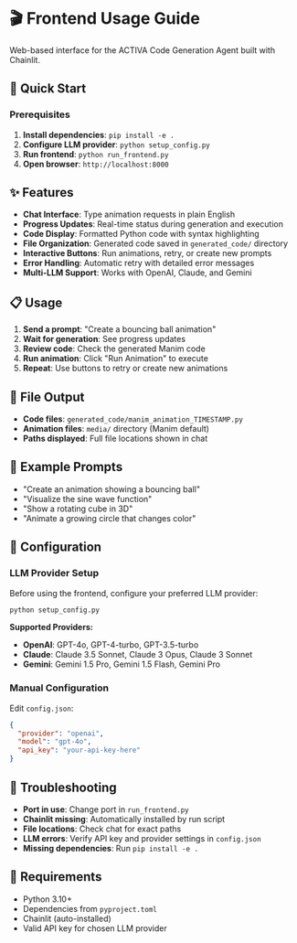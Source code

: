 # 🎬 Frontend Usage Guide

Web-based interface for the ACTIVA Code Generation Agent built with Chainlit.

## 🚀 Quick Start

### Prerequisites
1. **Install dependencies**: `pip install -e .`
2. **Configure LLM provider**: `python setup_config.py`
3. **Run frontend**: `python run_frontend.py`
4. **Open browser**: `http://localhost:8000`

## ✨ Features

- **Chat Interface**: Type animation requests in plain English
- **Progress Updates**: Real-time status during generation and execution
- **Code Display**: Formatted Python code with syntax highlighting
- **File Organization**: Generated code saved in `generated_code/` directory
- **Interactive Buttons**: Run animations, retry, or create new prompts
- **Error Handling**: Automatic retry with detailed error messages
- **Multi-LLM Support**: Works with OpenAI, Claude, and Gemini

## 📋 Usage

1. **Send a prompt**: "Create a bouncing ball animation"
2. **Wait for generation**: See progress updates
3. **Review code**: Check the generated Manim code
4. **Run animation**: Click "Run Animation" to execute
5. **Repeat**: Use buttons to retry or create new animations

## 📁 File Output

- **Code files**: `generated_code/manim_animation_TIMESTAMP.py`
- **Animation files**: `media/` directory (Manim default)
- **Paths displayed**: Full file locations shown in chat

## 🎯 Example Prompts

- "Create an animation showing a bouncing ball"
- "Visualize the sine wave function"
- "Show a rotating cube in 3D"
- "Animate a growing circle that changes color"

## 🔧 Configuration

### LLM Provider Setup
Before using the frontend, configure your preferred LLM provider:

```bash
python setup_config.py
```

**Supported Providers:**
- **OpenAI**: GPT-4o, GPT-4-turbo, GPT-3.5-turbo
- **Claude**: Claude 3.5 Sonnet, Claude 3 Opus, Claude 3 Sonnet
- **Gemini**: Gemini 1.5 Pro, Gemini 1.5 Flash, Gemini Pro

### Manual Configuration
Edit `config.json`:
```json
{
  "provider": "openai",
  "model": "gpt-4o",
  "api_key": "your-api-key-here"
}
```

## 🔧 Troubleshooting

- **Port in use**: Change port in `run_frontend.py`
- **Chainlit missing**: Automatically installed by run script
- **File locations**: Check chat for exact paths
- **LLM errors**: Verify API key and provider settings in `config.json`
- **Missing dependencies**: Run `pip install -e .`

## 📖 Requirements

- Python 3.10+
- Dependencies from `pyproject.toml`
- Chainlit (auto-installed)
- Valid API key for chosen LLM provider 